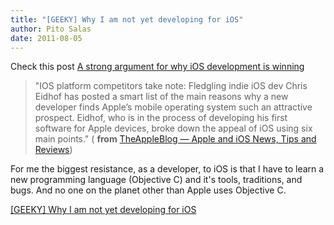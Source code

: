 ```yaml
---
title: "[GEEKY] Why I am not yet developing for iOS"
author: Pito Salas
date: 2011-08-05
---
```




Check this post [A strong argument for why iOS development is
winning](<http://feedproxy.google.com/~r/TheAppleBlog/~3/krBkGLrizAY/>)

> "IOS platform competitors take note: Fledgling indie iOS dev Chris Eidhof
> has posted a smart list of the main reasons why a new developer finds
> Apple’s mobile operating system such an attractive prospect. Eidhof, who is
> in the process of developing his first software for Apple devices, broke
> down the appeal of iOS using six main points." ( **from** [TheAppleBlog —
> Apple and iOS News, Tips and
> Reviews](<http://feeds.feedburner.com/theappleblog>))

For me the biggest resistance, as a developer, to iOS is that I have to learn
a new programming language (Objective C) and it's tools, traditions, and bugs.
And no one on the planet other than Apple uses Objective C.


[[GEEKY] Why I am not yet developing for iOS](None)
